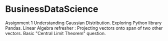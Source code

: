# BusinessDataScience
Assignment 1
Understanding Gaussian Distribution. Exploring Python library Pandas. Linear Algebra refresher : Projecting vectors onto span of two other vectors. Basic "Central Limit Theorem" question.
